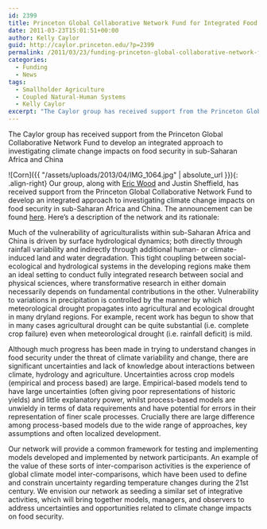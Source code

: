```yaml
---
id: 2399
title: Princeton Global Collaborative Network Fund for Integrated Food Security Research
date: 2011-03-23T15:01:51+00:00
author: Kelly Caylor
guid: http://caylor.princeton.edu/?p=2399
permalink: /2011/03/23/funding-princeton-global-collaborative-network-fund-for-integrated-food-security-research/
categories:
  - Funding
  - News
tags:
  - Smallholder Agriculture
  - Coupled Natural-Human Systems
  - Kelly Caylor
excerpt: "The Caylor group has received support from the Princeton Global Collaborative Network Fund to develop an integrated approach to investigating climate change impacts on food security in sub-Saharan Africa and China"
---
```

The Caylor group has received support from the Princeton Global Collaborative Network Fund to develop an integrated approach to investigating climate change impacts on food security in sub-Saharan Africa and China

<!--more-->

![Corn]({{ "/assets/uploads/2013/04/IMG_1064.jpg" | absolute_url }}){: .align-right} Our group, along with [Eric Wood](http://hydrology.princeton.edu/people.eric.php) and Justin Sheffield, has received support from the Princeton Global Collaborative Network Fund to develop an integrated approach to investigating climate change impacts on food security in sub-Saharan Africa and China. The announcement can be found [here](http://www.princeton.edu/main/news/archive/S30/55/77M09/index.xml?section=topstories). Here’s a description of the network and its rationale:

Much of the vulnerability of agriculturalists within sub-Saharan Africa and China is driven by surface hydrological dynamics; both directly through rainfall variability and indirectly through additional human- or climate-induced land and water degradation. This tight coupling between social-ecological and hydrological systems in the developing regions make them an ideal setting to conduct fully integrated research between social and physical sciences, where transformative research in either domain necessarily depends on fundamental contributions in the other. Vulnerability to variations in precipitation is controlled by the manner by which meteorological drought propagates into agricultural and ecological drought in many dryland regions. For example, recent work has begun to show that in many cases agricultural drought can be quite substantial (i.e. complete crop failure) even when meteorological drought (i.e. rainfall deficit) is mild.

Although much progress has been made in trying to understand changes in food security under the threat of climate variability and change, there are significant uncertainties and lack of knowledge about interactions between climate, hydrology and agriculture. Uncertainties across crop models (empirical and process based) are large. Empirical-based models tend to have large uncertainties (often giving poor representations of historic yields) and little explanatory power, whilst process-based models are unwieldy in terms of data requirements and have potential for errors in their representation of finer scale processes. Crucially there are large difference among process-based models due to the wide range of approaches, key assumptions and often localized development.

Our network will provide a common framework for testing and implementing models developed and implemented by network participants. An example of the value of these sorts of inter-comparison activities is the experience of global climate model inter-comparisons, which have been used to define and constrain uncertainty regarding temperature changes during the 21st century. We envision our network as seeding a similar set of integrative activities, which will bring together models, managers, and observers to address uncertainties and opportunities related to climate change impacts on food security.